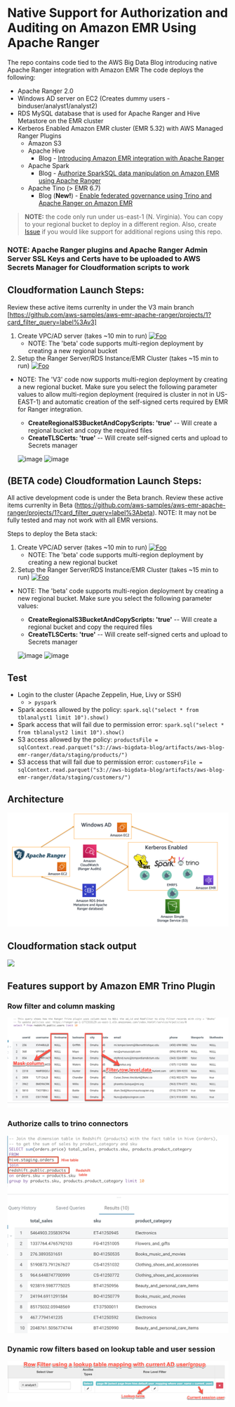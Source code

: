 # Native Support for Authorization and Auditing on Amazon EMR Using Apache Ranger 

The repo contains code tied to the AWS Big Data Blog introducing native Apache Ranger integration with Amazon EMR
The code deploys the following:

- Apache Ranger 2.0
- Windows AD server on EC2 (Creates dummy users - binduser/analyst1/analyst2)
- RDS MySQL database that is used for Apache Ranger and Hive Metastore on the EMR cluster
- Kerberos Enabled Amazon EMR cluster (EMR 5.32) with AWS Managed Ranger Plugins
     * Amazon S3
     * Apache Hive
        * Blog - [Introducing Amazon EMR integration with Apache Ranger](https://aws.amazon.com/blogs/big-data/introducing-amazon-emr-integration-with-apache-ranger/)
     * Apache Spark
        * Blog - [Authorize SparkSQL data manipulation on Amazon EMR using Apache Ranger](https://aws.amazon.com/blogs/big-data/authorize-sparksql-data-manipulation-on-amazon-emr-using-apache-ranger/)
     * Apache Tino (> EMR 6.7)
       * Blog (**New!**) - [Enable federated governance using Trino and Apache Ranger on Amazon EMR](https://aws.amazon.com/blogs/big-data/enable-federated-governance-using-trino-and-apache-ranger-on-amazon-emr/)

> **NOTE:** the code only run under us-east-1 (N. Virginia). You can copy to your regional bucket to deploy in a different region. Also, create [Issue](https://github.com/aws-samples/aws-emr-apache-ranger/issues/new) if you would like support for additional regions using this repo. 
>

### NOTE: Apache Ranger plugins and Apache Ranger Admin Server SSL Keys and Certs have to be uploaded to AWS Secrets Manager for Cloudformation scripts to work

## Cloudformation Launch Steps:

Review these active items currenlty in under the V3 main branch [https://github.com/aws-samples/aws-emr-apache-ranger/projects/1?card_filter_query=label%3Av3]

 1. Create VPC/AD server (takes ~10 min to run) [![Foo](../images/launch_stack.png)](https://console.aws.amazon.com/cloudformation/home?region=us-east-1#/stacks/new?stackName=EMRSecurityWithRangerBlogV3-Step1&templateURL=https://s3.amazonaws.com/aws-bigdata-blog/artifacts/aws-blog-emr-ranger/v3/cloudformation/step1_vpc-ec2-ad.template)
    - NOTE: The 'beta' code supports multi-region deployment by creating a new regional bucket
 2. Setup the Ranger Server/RDS Instance/EMR Cluster (takes ~15 min to run) [![Foo](../images/launch_stack.png)](https://console.aws.amazon.com/cloudformation/home?region=us-east-1#/stacks/new?stackName=EMRSecurityWithRangerBlogV3-Step2&templateURL=https://s3.amazonaws.com/aws-bigdata-blog/artifacts/aws-blog-emr-ranger/v3/cloudformation/step2_ranger-rds-emr.template)
  - NOTE: The 'V3' code now supports multi-region deployment by creating a new regional bucket. Make sure you select the following parameter values to allow multi-region deployment (required is cluster in not in US-EAST-1) and automatic creation of the self-signed certs required by EMR for Ranger integration. 
    - **CreateRegionalS3BucketAndCopyScripts: 'true'** -- Will create a regional bucket and copy the required files
    - **CreateTLSCerts: 'true'** -- Will create self-signed certs and upload to Secrets manager
    
    ![image](https://user-images.githubusercontent.com/1559391/211591074-7260e5f7-3fd0-4e82-9d81-fbdc93350d70.png)
    ![image](https://user-images.githubusercontent.com/1559391/211591175-45e592ca-7207-47f6-8f79-77cda7154d2d.png)

## (BETA code) Cloudformation Launch Steps:
All active development code is under the Beta branch. Review these active items currenlty in Beta (https://github.com/aws-samples/aws-emr-apache-ranger/projects/1?card_filter_query=label%3Abeta). NOTE: It may not be fully tested and may not work with all EMR versions.

Steps to deploy the Beta stack:

 1. Create VPC/AD server (takes ~10 min to run) [![Foo](../images/launch_stack.png)](https://console.aws.amazon.com/cloudformation/home?region=us-east-1#/stacks/new?stackName=EMRSecurityWithRangerBlogV3-Step1&templateURL=https://s3.amazonaws.com/aws-bigdata-blog/artifacts/aws-blog-emr-ranger/beta/cloudformation/step1_vpc-ec2-ad.template)
    - NOTE: The 'beta' code supports multi-region deployment by creating a new regional bucket
 2. Setup the Ranger Server/RDS Instance/EMR Cluster (takes ~15 min to run) [![Foo](../images/launch_stack.png)](https://console.aws.amazon.com/cloudformation/home?region=us-east-1#/stacks/new?stackName=EMRSecurityWithRangerBlogV3-Step2&templateURL=https://s3.amazonaws.com/aws-bigdata-blog/artifacts/aws-blog-emr-ranger/beta/cloudformation/step2_ranger-rds-emr.template)
  - NOTE: The 'beta' code supports multi-region deployment by creating a new regional bucket. Make sure you select the following parameter values:
    - **CreateRegionalS3BucketAndCopyScripts: 'true'** -- Will create a regional bucket and copy the required files
    - **CreateTLSCerts: 'true'** -- Will create self-signed certs and upload to Secrets manager
    
    ![image](https://user-images.githubusercontent.com/1559391/211591074-7260e5f7-3fd0-4e82-9d81-fbdc93350d70.png)
    ![image](https://user-images.githubusercontent.com/1559391/211591175-45e592ca-7207-47f6-8f79-77cda7154d2d.png)


## Test
 - Login to the cluster (Apache Zeppelin, Hue, Livy or SSH)
    - ``> pyspark``
 - Spark access allowed by the policy: `spark.sql("select * from tblanalyst1 limit 10").show()`
 - Spark access that will fail due to permission error: `spark.sql("select * from tblanalyst2 limit 10").show()`
 - S3 access allowed by the policy: `productsFile = sqlContext.read.parquet("s3://aws-bigdata-blog/artifacts/aws-blog-emr-ranger/data/staging/products/")`
 - S3 access that will fail due to permission error: `customersFile = sqlContext.read.parquet("s3://aws-bigdata-blog/artifacts/aws-blog-emr-ranger/data/staging/customers/")`

## Architecture

![](../images/emr-ranger-v3.png)

## Cloudformation stack output

![](../images/emr-ranger-v3-cfn.png)

## Features support by Amazon EMR Trino Plugin

### Row filter and column masking

![](../images/emr-ranger-v3-trino-row-filter-column-mask.png)

### Authorize calls to trino connectors

![](../images/emr-ranger-v3-trino-authorize-trino-connectors.png)

### Dynamic row filters based on lookup table and user session

![](../images/emr-ranger-v3-trino-dynamic-row-filters.png)
